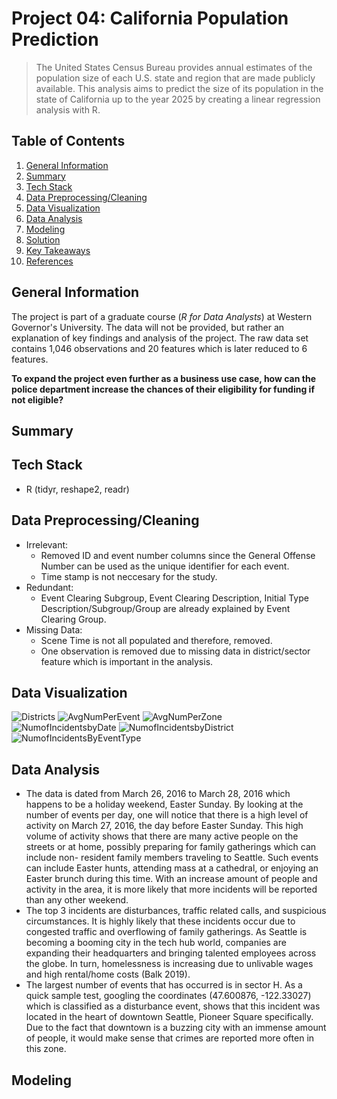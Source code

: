 # Project 04: California Population Prediction
> The United States Census Bureau provides annual estimates of the population size of each U.S. state and region that are made publicly available. This analysis aims to predict the size of its population in the state of California up to the year 2025 by creating a linear regression analysis with R.

Table of Contents
---
1. [General Information](#general-information)
2. [Summary](#summary)
3. [Tech Stack](#tech-stack)
4. [Data Preprocessing/Cleaning](#data-preprocessingcleaning)
5. [Data Visualization](#data-visualization)
6. [Data Analysis](#data-analysis)
7. [Modeling](#modeling)
8. [Solution](#solution)
9. [Key Takeaways](#key-takeaways)
10. [References](#references)

<a name="https://github.com/sangtvo/Seattle-PD-Funding-Eligibility#general-information"/>
<a name="https://github.com/sangtvo/Seattle-PD-Funding-Eligibility#summary"/>
<a name="https://github.com/sangtvo/Seattle-PD-Funding-Eligibility#tech-stack"/>
<a name="https://github.com/sangtvo/Seattle-PD-Funding-Eligibility#data-preprocessingcleaning"/>
<a name="https://github.com/sangtvo/Seattle-PD-Funding-Eligibility#data-visualization"/>
<a name="https://github.com/sangtvo/Seattle-PD-Funding-Eligibility#data-analysis"/>
<a name="https://github.com/sangtvo/Seattle-PD-Funding-Eligibility#modeling"/>
<a name="https://github.com/sangtvo/Seattle-PD-Funding-Eligibility#solution"/>
<a name="https://github.com/sangtvo/Seattle-PD-Funding-Eligibility#key-takeaways"/>
<a name="https://github.com/sangtvo/Seattle-PD-Funding-Eligibility#references"/>

General Information
---
The project is part of a graduate course (_R for Data Analysts_) at Western Governor's University. The data will not be provided, but rather an explanation of key findings and analysis of the project. The raw data set contains 1,046 observations and 20 features which is later reduced to 6 features. 

**To expand the project even further as a business use case, how can the police department increase the chances of their eligibility for funding if not eligible?**

Summary
---


Tech Stack
---
* R (tidyr, reshape2, readr)

Data Preprocessing/Cleaning
---
* Irrelevant:
  * Removed ID and event number columns since the General Offense Number can be used as the unique identifier for each event.
  * Time stamp is not neccesary for the study.
* Redundant: 
  * Event Clearing Subgroup, Event Clearing Description, Initial Type Description/Subgroup/Group are already explained by Event Clearing Group.
* Missing Data:
  * Scene Time is not all populated and therefore, removed.
  * One observation is removed due to missing data in district/sector feature which is important in the analysis. 

Data Visualization
---
![Districts](https://github.com/sangtvo/Seattle-PD-Funding-Eligibility/blob/main/images/Districts.png?raw=true)
![AvgNumPerEvent](https://github.com/sangtvo/Seattle-PD-Funding-Eligibility/blob/main/images/Average%20Number%20of%20Officers%20Per%20Event.png?raw=true)
![AvgNumPerZone](https://github.com/sangtvo/Seattle-PD-Funding-Eligibility/blob/main/images/Average%20Number%20of%20Officers%20Per%20Zone.png?raw=true)
![NumofIncidentsbyDate](https://github.com/sangtvo/Seattle-PD-Funding-Eligibility/blob/main/images/Number%20of%20Incidents%20by%20Date.png?raw=true)
![NumofIncidentsbyDistrict](https://github.com/sangtvo/Seattle-PD-Funding-Eligibility/blob/main/images/Num%20of%20Incidents%20by%20District.png?raw=true)
![NumofIncidentsByEventType](https://github.com/sangtvo/Seattle-PD-Funding-Eligibility/blob/main/images/Num%20of%20Incidents%20by%20Event.png?raw=true)

Data Analysis
---
* The data is dated from March 26, 2016 to March 28, 2016 which happens to be a holiday weekend, Easter Sunday. By looking at the number of events per day, one will notice that there is a high level of activity on March 27, 2016, the day before Easter Sunday. This high volume of activity shows that there are many active people on the streets or at home, possibly preparing for family gatherings which can include non- resident family members traveling to Seattle. Such events can include Easter hunts, attending mass at a cathedral, or enjoying an Easter brunch during this time. With an increase amount of people and activity in the area, it is more likely that more incidents will be reported than any other weekend.
* The top 3 incidents are disturbances, traffic related calls, and suspicious circumstances. It is highly likely that these incidents occur due to congested traffic and overflowing of family gatherings. As Seattle is becoming a booming city in the tech hub world, companies are expanding their headquarters and bringing talented employees across the globe. In turn, homelessness is increasing due to unlivable wages and high rental/home costs (Balk 2019).
* The largest number of events that has occurred is in sector H. As a quick sample test, googling the coordinates (47.600876, -122.33027) which is classified as a disturbance event, shows that this incident was located in the heart of downtown Seattle, Pioneer Square specifically. Due to the fact that downtown is a buzzing city with an immense amount of people, it would make sense that crimes are reported more often in this zone.

Modeling
---